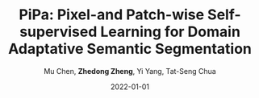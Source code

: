 ---
title: "PiPa: Pixel-and Patch-wise Self-supervised Learning for Domain Adaptative Semantic Segmentation"
collection: publications
permalink: /publication/PiPa-Pix2022
date: 2022-01-01
doi: 
venue: 'arXiv:2211.07609'
code: 'https://github.com/chen742/PiPa'
author: 'Mu Chen,  <strong>Zhedong Zheng</strong>,  Yi Yang,  Tat-Seng Chua'
citation: ' Mu Chen,  Zhedong Zheng,  Yi Yang,  Tat-Seng Chua, &quot;PiPa: Pixel-and Patch-wise Self-supervised Learning for Domain Adaptative Semantic Segmentation.&quot; arXiv:2211.07609, 2022.'
pub_year: '2022'
bib: >
    @article{chen2022pipa,  
    author = "Chen, Mu and Zheng, Zhedong and Yang, Yi and Chua, Tat-Seng",  
    title = "PiPa: Pixel-and Patch-wise Self-supervised Learning for Domain Adaptative Semantic Segmentation",  
    journal = "arXiv:2211.07609",  
    code = "https://github.com/chen742/PiPa",  
    year = "2022"
    }

---
